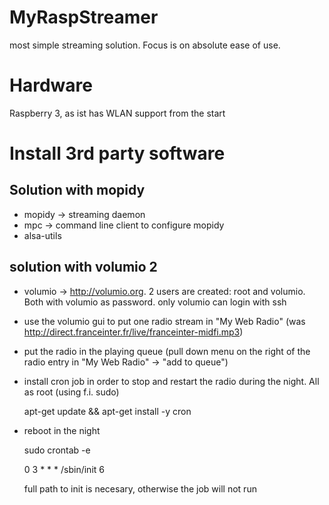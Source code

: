 # MyRaspStreamer
most simple streaming solution. Focus is on absolute ease of use.

# Hardware
Raspberry 3, as ist has WLAN support from the start

# Install 3rd party software

## Solution with mopidy
- mopidy -> streaming daemon
- mpc -> command line client to configure mopidy
- alsa-utils

## solution with volumio 2
- volumio -> http://volumio.org. 2 users are created: root and volumio. Both with volumio as password. only volumio can login with ssh
- use the volumio gui to put one radio stream in "My Web Radio" (was http://direct.franceinter.fr/live/franceinter-midfi.mp3)
- put the radio in the playing queue (pull down menu on the right of the radio entry in "My Web Radio" -> "add to queue")
- install cron job in order to stop and restart the radio during the night. All as root (using f.i. sudo)

    apt-get update && apt-get install -y cron
    
- reboot in the night
    
    sudo crontab -e
    
    0 3 * * * /sbin/init 6
        
  full path to init is necesary, otherwise the job will not run

